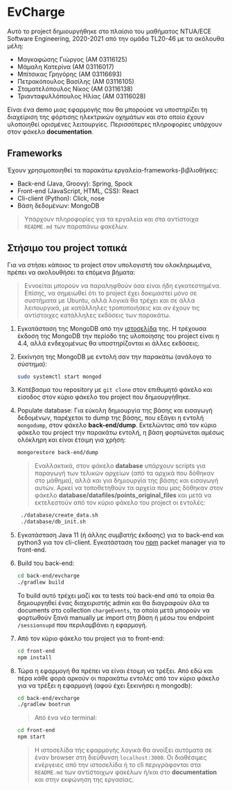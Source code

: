 # EvCharge

Αυτό το project δημιουργήθηκε στο πλαίσιο του μαθήματος NTUA/ECE Software Engineering, 2020-2021 από την ομάδα TL20-46 με τα ακόλουθα μέλη:

- Μαγκαφώσης Γιώργος (ΑΜ 03116125)
- Μάμαλη Κατερίνα (ΑΜ 03116017)
- Μπίτσικας Γρηγόρης (ΑΜ 03116693)
- Πετρακόπουλος Βασίλης (ΑΜ 03116105)
- Σταματελόπουλος Νίκος (ΑΜ 03116138)
- Τριανταφυλλόπουλος Ηλίας (ΑΜ 03116028)

Είναι ένα demo μιας εφαρμογής που θα μπορούσε να υποστηρίζει τη διαχείριση της φόρτισης ηλεκτρικών οχημάτων και στο οποίο έχουν υλοποιηθεί ορισμένες λειτουργίες. Περισσότερες πληροφορίες υπάρχουν στον φάκελο **documentation**.

## Frameworks

Έχουν χρησιμοποιηθεί τα παρακάτω εργαλεία-frameworks-βιβλιοθήκες:
- Back-end (Java, Groovy): Spring, Spock
- Front-end (JavaScript, HTML, CSS): React
- Cli-client (Python): Click, nose
- Βάση δεδομένων: MongoDB

> Υπάρχουν πληροφορίες για τα εργαλεία και στα αντίστοιχα `README.md` των παραπάνω φακέλων.

## Στήσιμο του project τοπικά

Για να στήσει κάποιος το project στον υπολογιστή του ολοκληρωμένα, πρέπει να ακολουθήσει τα επόμενα βήματα:

> Εννοείται μπορούν να παραληφθούν όσα είναι ήδη εγκατεστημένα. Επίσης, να σημειωθεί ότι το project έχει δοκιμαστεί μόνο σε συστήματα με Ubuntu, αλλά λογικά θα τρέχει και σε άλλα λειτουργικά, με κατάλληλες τροποποιήσεις και αν έχουν τις αντίστοιχες κατάλληλες εκδόσεις των παρακάτω.

1. Εγκατάσταση της MongoDB από την [ιστοσελίδα](https://docs.mongodb.com/manual/installation) της. Η τρέχουσα έκδοση της MongoDB την περίοδο της υλοποίησης του project είναι η 4.4, αλλά ενδεχομένως θα υποστηρίζονται κι άλλες εκδόσεις.

2. Εκκίνηση της MongoDB με εντολή σαν την παρακάτω (ανάλογα το σύστημα):

   ```sh
   sudo systemctl start mongod
   ```

3. Κατέβασμα του repository με `git clone` στον επιθυμητό φάκελο και είσοδος στον κύριο φάκελο του project που δημιουργήθηκε.

4. Populate database: Για εύκολη δημιουργία της βάσης και εισαγωγή δεδομένων, παρέχεται το dump της βάσης, που εξάγει η εντολή `mongodump`, στον φάκελο **back-end/dump**. Εκτελώντας από τον κύριο φάκελο του project την παρακάτω εντολή, η βάση φορτώνεται αμέσως ολόκληρη και είναι έτοιμη για χρήση:

   ```sh
   mongorestore back-end/dump
   ```

   > Εναλλακτικά, στον φάκελο **database** υπάρχουν scripts για παραγωγή των τελικών αρχείων (από τα αρχικά που δόθηκαν στο μάθημα), αλλά και για δημιουργία της βάσης και εισαγωγή αυτών. Αρκεί να τοποθετηθούν τα αρχεία που μας δόθηκαν στον φάκελο **database/datafiles/points_original_files** και μετά να εκτελεστούν από τον κύριο φάκελο του project οι εντολές:

    ```sh
     ./database/create_data.sh
     ./database/db_init.sh
    ```

5. Εγκατάσταση Java 11 (ή άλλης συμβατής έκδοσης) για το back-end και python3 για τον cli-client. Εγκατάσταση του [npm](https://www.npmjs.com/get-npm) packet manager για το front-end.

6. Build του back-end:

   ```sh
   cd back-end/evcharge
   ./gradlew build
   ```

   Το build αυτό τρέχει μαζί και τα tests τού back-end από τα οποία θα δημιουργηθεί ένας διαχειριστής admin και θα διαγραφούν όλα τα documents στο collection `chargeEvents`, τα οποία μετά μπορούν να φορτωθούν ξανά manually με import στη βάση ή μέσω του endpoint `/sessionsupd` που περιλαμβάνει η εφαρμογή.

7. Από τον κύριο φάκελο του project για το front-end:

   ```sh
   cd front-end
   npm install
   ```

8. Τώρα η εφαρμογή θα πρέπει να είναι έτοιμη να τρέξει. Από εδώ και πέρα κάθε φορά αρκούν οι παρακάτω εντολές από τον κύριο φάκελο για να τρέξει η εφαρμογή (αφού έχει ξεκινήσει η mongodb):

   ```sh
   cd back-end/evcharge
   ./gradlew bootrun
   ```
   > Από ένα νέο terminal:

   ```sh
   cd front-end
   npm start
   ```

   > Η ιστοσελίδα τής εφαρμογής λογικά θα ανοίξει αυτόματα σε έναν browser στη διεύθυνση `localhost:3000`. Οι διαθέσιμες ενέργειες από την ιστοσελίδα ή το cli περιγράφονται στα `README.md` των αντίστοιχων φακέλων ή/και στο **documentation** και στην εκφώνηση της εργασίας.
